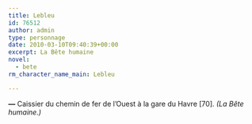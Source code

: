 ```yaml
---
title: Lebleu
id: 76512
author: admin
type: personnage
date: 2010-03-10T09:40:39+00:00
excerpt: La Bête humaine
novel:
  - bete
rm_character_name_main: Lebleu

---
```

**—** Caissier du chemin de fer de l&rsquo;Ouest à la gare du Havre [70]. _(La Bête humaine.)_